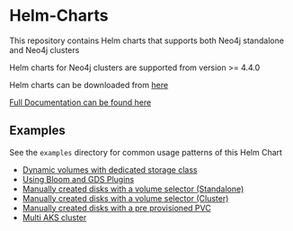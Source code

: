 # Helm-Charts

This repository contains Helm charts that supports both Neo4j standalone and Neo4j clusters

Helm charts for Neo4j clusters are supported from version >= 4.4.0

Helm charts can be downloaded from [here](https://neo4j.com/download-center/#helm)

[Full Documentation can be found here](https://neo4j.com/docs/operations-manual/current/kubernetes/)

## Examples
See the `examples` directory for common usage patterns of this Helm Chart

* [Dynamic volumes with dedicated storage class](../blob/dev/dedicated-storage-class-cluster/README.md)
* [Using Bloom and GDS Plugins](../blob/dev/bloom-gds-license/README.md)
* [Manually created disks with a volume selector (Standalone)](../blob/dev/persistent-volume-selector-standalone/README.md)
* [Manually created disks with a volume selector (Cluster)](../blob/dev/persistent-volume-selector-cluster/README.md)
* [Manually created disks with a pre provisioned PVC](../blob/dev/persistent-volume-manual/README.md)
* [Multi AKS cluster](../blob/dev/multi-cluster/README.md)

 
